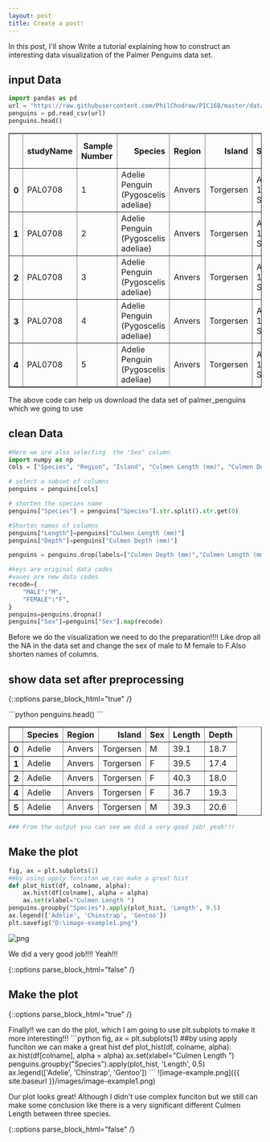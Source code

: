 ```yaml
---
layout: post
title: Create a post!
---
```


In this post, I'll show Write a tutorial explaining how to construct an interesting data visualization of the Palmer Penguins data set. 

## input Data

```python
import pandas as pd
url = "https://raw.githubusercontent.com/PhilChodrow/PIC16B/master/datasets/palmer_penguins.csv"
penguins = pd.read_csv(url)
penguins.head()
```
<div>
<style scoped>
    .dataframe tbody tr th:only-of-type {
        vertical-align: middle;
    }

    .dataframe tbody tr th {
        vertical-align: top;
    }

    .dataframe thead th {
        text-align: right;
    }
</style>
<table border="1" class="dataframe">
  <thead>
    <tr style="text-align: right;">
      <th></th>
      <th>studyName</th>
      <th>Sample Number</th>
      <th>Species</th>
      <th>Region</th>
      <th>Island</th>
      <th>Stage</th>
      <th>Individual ID</th>
      <th>Clutch Completion</th>
      <th>Date Egg</th>
      <th>Culmen Length (mm)</th>
      <th>Culmen Depth (mm)</th>
      <th>Flipper Length (mm)</th>
      <th>Body Mass (g)</th>
      <th>Sex</th>
      <th>Delta 15 N (o/oo)</th>
      <th>Delta 13 C (o/oo)</th>
      <th>Comments</th>
    </tr>
  </thead>
  <tbody>
    <tr>
      <th>0</th>
      <td>PAL0708</td>
      <td>1</td>
      <td>Adelie Penguin (Pygoscelis adeliae)</td>
      <td>Anvers</td>
      <td>Torgersen</td>
      <td>Adult, 1 Egg Stage</td>
      <td>N1A1</td>
      <td>Yes</td>
      <td>11/11/07</td>
      <td>39.1</td>
      <td>18.7</td>
      <td>181.0</td>
      <td>3750.0</td>
      <td>MALE</td>
      <td>NaN</td>
      <td>NaN</td>
      <td>Not enough blood for isotopes.</td>
    </tr>
    <tr>
      <th>1</th>
      <td>PAL0708</td>
      <td>2</td>
      <td>Adelie Penguin (Pygoscelis adeliae)</td>
      <td>Anvers</td>
      <td>Torgersen</td>
      <td>Adult, 1 Egg Stage</td>
      <td>N1A2</td>
      <td>Yes</td>
      <td>11/11/07</td>
      <td>39.5</td>
      <td>17.4</td>
      <td>186.0</td>
      <td>3800.0</td>
      <td>FEMALE</td>
      <td>8.94956</td>
      <td>-24.69454</td>
      <td>NaN</td>
    </tr>
    <tr>
      <th>2</th>
      <td>PAL0708</td>
      <td>3</td>
      <td>Adelie Penguin (Pygoscelis adeliae)</td>
      <td>Anvers</td>
      <td>Torgersen</td>
      <td>Adult, 1 Egg Stage</td>
      <td>N2A1</td>
      <td>Yes</td>
      <td>11/16/07</td>
      <td>40.3</td>
      <td>18.0</td>
      <td>195.0</td>
      <td>3250.0</td>
      <td>FEMALE</td>
      <td>8.36821</td>
      <td>-25.33302</td>
      <td>NaN</td>
    </tr>
    <tr>
      <th>3</th>
      <td>PAL0708</td>
      <td>4</td>
      <td>Adelie Penguin (Pygoscelis adeliae)</td>
      <td>Anvers</td>
      <td>Torgersen</td>
      <td>Adult, 1 Egg Stage</td>
      <td>N2A2</td>
      <td>Yes</td>
      <td>11/16/07</td>
      <td>NaN</td>
      <td>NaN</td>
      <td>NaN</td>
      <td>NaN</td>
      <td>NaN</td>
      <td>NaN</td>
      <td>NaN</td>
      <td>Adult not sampled.</td>
    </tr>
    <tr>
      <th>4</th>
      <td>PAL0708</td>
      <td>5</td>
      <td>Adelie Penguin (Pygoscelis adeliae)</td>
      <td>Anvers</td>
      <td>Torgersen</td>
      <td>Adult, 1 Egg Stage</td>
      <td>N3A1</td>
      <td>Yes</td>
      <td>11/16/07</td>
      <td>36.7</td>
      <td>19.3</td>
      <td>193.0</td>
      <td>3450.0</td>
      <td>FEMALE</td>
      <td>8.76651</td>
      <td>-25.32426</td>
      <td>NaN</td>
    </tr>
  </tbody>
</table>
</div>

The above code can help us download the data set of palmer_penguins which we going to use

## clean Data
```python
#Here we are also selecting  the "Sex" column
import numpy as np
cols = ["Species", "Region", "Island", "Culmen Length (mm)", "Culmen Depth (mm)", "Sex"]

# select a subset of columns
penguins = penguins[cols]

# shorten the species name
penguins["Species"] = penguins["Species"].str.split().str.get(0)

#Shorten names of columns
penguins["Length"]=penguins["Culmen Length (mm)"]
penguins["Depth"]=penguins["Culmen Depth (mm)"]

penguins = penguins.drop(labels=["Culmen Depth (mm)","Culmen Length (mm)"],axis=1)

#keys are original data codes
#vaues are new data codes
recode={
    "MALE":"M",
    "FEMALE":"F",
}
penguins=penguins.dropna()
penguins["Sex"]=penguins["Sex"].map(recode)

```

Before we do the visualization we need to do the preparation!!!! Like drop all the NA in the data set and change the sex of male to M female to F.Also shorten names of columns.

## show data set after preprocessing

{::options parse_block_html="true" /}
<div class="got-help">
```python
penguins.head()
```



<div>
<style scoped>
    .dataframe tbody tr th:only-of-type {
        vertical-align: middle;
    }

    .dataframe tbody tr th {
        vertical-align: top;
    }

    .dataframe thead th {
        text-align: right;
    }
</style>
<table border="1" class="dataframe">
  <thead>
    <tr style="text-align: right;">
      <th></th>
      <th>Species</th>
      <th>Region</th>
      <th>Island</th>
      <th>Sex</th>
      <th>Length</th>
      <th>Depth</th>
    </tr>
  </thead>
  <tbody>
    <tr>
      <th>0</th>
      <td>Adelie</td>
      <td>Anvers</td>
      <td>Torgersen</td>
      <td>M</td>
      <td>39.1</td>
      <td>18.7</td>
    </tr>
    <tr>
      <th>1</th>
      <td>Adelie</td>
      <td>Anvers</td>
      <td>Torgersen</td>
      <td>F</td>
      <td>39.5</td>
      <td>17.4</td>
    </tr>
    <tr>
      <th>2</th>
      <td>Adelie</td>
      <td>Anvers</td>
      <td>Torgersen</td>
      <td>F</td>
      <td>40.3</td>
      <td>18.0</td>
    </tr>
    <tr>
      <th>4</th>
      <td>Adelie</td>
      <td>Anvers</td>
      <td>Torgersen</td>
      <td>F</td>
      <td>36.7</td>
      <td>19.3</td>
    </tr>
    <tr>
      <th>5</th>
      <td>Adelie</td>
      <td>Anvers</td>
      <td>Torgersen</td>
      <td>M</td>
      <td>39.3</td>
      <td>20.6</td>
    </tr>
  </tbody>
</table>
</div>




```python
### From the output you can see we did a very good job! yeah!!!
```

## Make the plot


```python
fig, ax = plt.subplots(1)
##by using apply funciton we can make a great hist 
def plot_hist(df, colname, alpha):
    ax.hist(df[colname], alpha = alpha)
    ax.set(xlabel="Culmen Length ")
penguins.groupby("Species").apply(plot_hist, 'Length', 0.5)
ax.legend(['Adelie', 'Chinstrap', 'Gentoo'])
plt.savefig("D:\image-example1.png")
```


    
![png](output_10_0.png)
    


We did a very good job!!!! Yeah!!!
</div>
{::options parse_block_html="false" /}

## Make the plot

{::options parse_block_html="true" /}
<div class="got-help">
Finally!! we can do the plot, which I am going to use plt.subplots to make it more interesting!!! 
```python
fig, ax = plt.subplots(1)
##by using apply funciton we can make a great hist 
def plot_hist(df, colname, alpha):
    ax.hist(df[colname], alpha = alpha)
    ax.set(xlabel="Culmen Length ")
penguins.groupby("Species").apply(plot_hist, 'Length', 0.5)
ax.legend(['Adelie', 'Chinstrap', 'Gentoo'])
```
![image-example.png]({{ site.baseurl }}/images/image-example1.png)

Our plot looks great! Although I didn't use complex funciton but we still can make some conclusion like there is a very significant different Culmen Length between three species. 

</div>
{::options parse_block_html="false" /}